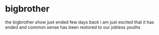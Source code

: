 # bigbrother
the bigbrother show just ended few days back
i am just excited that it has ended 
and common sense has been restored to our jobless youths
